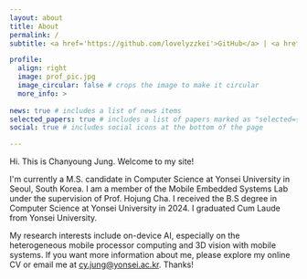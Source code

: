 ```yaml
---
layout: about
title: About
permalink: /
subtitle: <a href='https://github.com/lovelyzzkei'>GitHub</a> | <a href='https://www.linkedin.com/in/chanyoung-jung-11b745283/'>LinkedIn</a> | <a href='/assets/pdf/resume_250409.pdf'>CV</a>

profile:
  align: right
  image: prof_pic.jpg
  image_circular: false # crops the image to make it circular
  more_info: >
  
news: true # includes a list of news items
selected_papers: true # includes a list of papers marked as "selected={true}"
social: true # includes social icons at the bottom of the page

---
```


Hi. This is Chanyoung Jung. Welcome to my site!

I'm currently a M.S. candidate in Computer Science at Yonsei University in Seoul, South Korea. I am a member of the <a ref='https://mobed.yonsei.ac.kr/'>Mobile Embedded Systems Lab</a> under the supervision of Prof. Hojung Cha. I received the B.S degree in Computer Science at Yonsei University in 2024. I graduated Cum Laude from Yonsei University.

My research interests include on-device AI, especially on the heterogeneous mobile processor computing and 3D vision with mobile systems. If you want more information about me, please explore my online CV or email me at <a href='mailto:cy.jung@yonsei.ac.kr'>cy.jung@yonsei.ac.kr</a>. Thanks!
